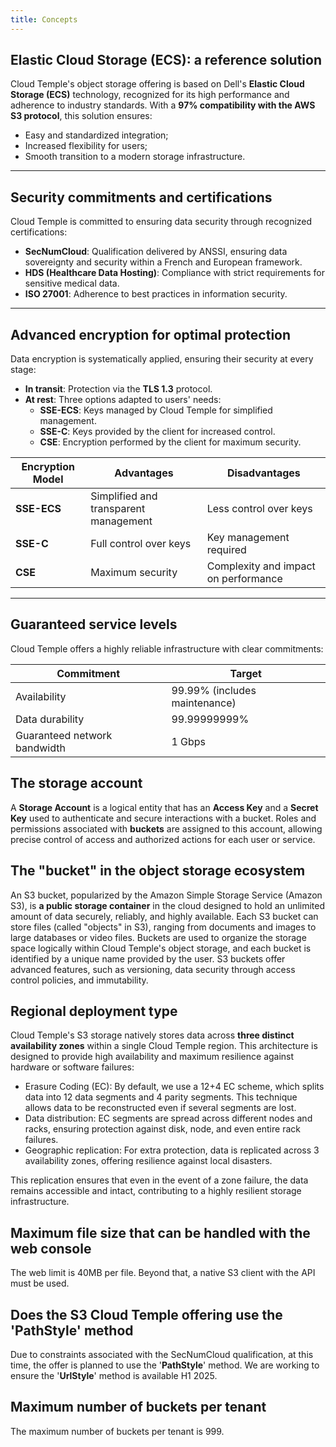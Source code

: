 ```yaml
---
title: Concepts
---
```


## Elastic Cloud Storage (ECS): a reference solution

Cloud Temple's object storage offering is based on Dell's __Elastic Cloud Storage (ECS)__ technology, recognized for its high performance and adherence to industry standards. With a **97% compatibility with the AWS S3 protocol**, this solution ensures:

- Easy and standardized integration;
- Increased flexibility for users;
- Smooth transition to a modern storage infrastructure.

---

## Security commitments and certifications

Cloud Temple is committed to ensuring data security through recognized certifications:

- **SecNumCloud**: Qualification delivered by ANSSI, ensuring data sovereignty and security within a French and European framework.
- **HDS (Healthcare Data Hosting)**: Compliance with strict requirements for sensitive medical data.
- **ISO 27001**: Adherence to best practices in information security.

---

## Advanced encryption for optimal protection

Data encryption is systematically applied, ensuring their security at every stage:

- **In transit**: Protection via the __TLS 1.3__ protocol.
- **At rest**: Three options adapted to users' needs:
  - **SSE-ECS**: Keys managed by Cloud Temple for simplified management.
  - **SSE-C**: Keys provided by the client for increased control.
  - **CSE**: Encryption performed by the client for maximum security.

| Encryption Model       | Advantages                              | Disadvantages                     |
| ---------------------- | --------------------------------------- | --------------------------------- |
| **SSE-ECS**            | Simplified and transparent management   | Less control over keys            |
| **SSE-C**              | Full control over keys                  | Key management required           |
| **CSE**                | Maximum security                        | Complexity and impact on performance |

---

## Guaranteed service levels

Cloud Temple offers a highly reliable infrastructure with clear commitments:

| Commitment                     | Target                        |
| ------------------------------ | ----------------------------- |
| Availability                   | 99.99% (includes maintenance) |
| Data durability                | 99.99999999%                  |
| Guaranteed network bandwidth   | 1 Gbps                        |

## The storage account

A **Storage Account** is a logical entity that has an **Access Key** and a **Secret Key** used to authenticate and secure interactions with a bucket. Roles and permissions associated with **buckets** are assigned to this account, allowing precise control of access and authorized actions for each user or service.


## The "bucket" in the object storage ecosystem

An S3 bucket, popularized by the Amazon Simple Storage Service (Amazon S3), is **a public storage container** in the cloud designed to hold an unlimited amount of data securely, reliably, and highly available. Each S3 bucket can store files (called "objects" in S3), ranging from documents and images to large databases or video files. Buckets are used to organize the storage space logically within Cloud Temple's object storage, and each bucket is identified by a unique name provided by the user. S3 buckets offer advanced features, such as versioning, data security through access control policies, and immutability.

## Regional deployment type

Cloud Temple's S3 storage natively stores data across __three distinct availability zones__ within a single Cloud Temple region. This architecture is designed to provide high availability and maximum resilience against hardware or software failures:
- Erasure Coding (EC): By default, we use a 12+4 EC scheme, which splits data into 12 data segments and 4 parity segments. This technique allows data to be reconstructed even if several segments are lost.
- Data distribution: EC segments are spread across different nodes and racks, ensuring protection against disk, node, and even entire rack failures.
- Geographic replication: For extra protection, data is replicated across 3 availability zones, offering resilience against local disasters.

This replication ensures that even in the event of a zone failure, the data remains accessible and intact, contributing to a highly resilient storage infrastructure.


## Maximum file size that can be handled with the web console

The web limit is 40MB per file. Beyond that, a native S3 client with the API must be used.

## Does the S3 Cloud Temple offering use the 'PathStyle' method

Due to constraints associated with the SecNumCloud qualification, at this time, the offer is planned to use the '**PathStyle**' method. We are working to ensure the '**UrlStyle**' method is available H1 2025.

## Maximum number of buckets per tenant

The maximum number of buckets per tenant is 999.